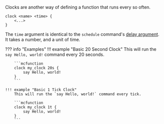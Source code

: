 Clocks are another way of defining a function that runs every so often.

```
clock <name> <time> {
    <...>
}
```

The `time` argument is identical to the `schedule` command's [delay argument](https://minecraft.wiki/w/Argument_types#time). It takes a number, and a unit of time.

??? info "Examples"
    !!! example "Basic 20 Second Clock"
        This will run the `say Hello, world!` command every 20 seconds.

        ```mcfunction
        clock my_clock 20s {
            say Hello, world!
        }
        ```

    !!! example "Basic 1 Tick Clock"
        This will run the `say Hello, world!` command every tick.

        ```mcfunction
        clock my_clock 1t {
            say Hello, world!
        }
        ```
